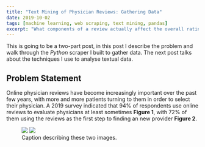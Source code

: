 ```yaml
---
title: "Text Mining of Physician Reviews: Gathering Data"
date: 2019-10-02
tags: [machine learning, web scraping, text mining, pandas]
excerpt: "What components of a review actually affect the overall rating of a physician?"
---
```

This is going to be a two-part post, in this post I describe the problem and walk through the *Python* scraper I built to gather data. The next post talks about the techniques I use to analyse textual data.  

## Problem Statement
Online physician reviews have become increasingly important over the past few years, with more and more patients turning to them in order to select their physician. A 2019 survey indicated that 94% of respondents use online reviews to evaluate physicians at least sometimes **Figure 1**, with 72% of them using the reviews as the first step to finding an new provider **Figure 2**.

<figure class="half">
    <a href="/images/PhysicianReviews/figure1.png"><img src="/images/PhysicianReviews/figure1.png"></a>
    <a href="/images/PhysicianReviews/figure2.png"><img src="/images/PhysicianReviews/figure2.png"></a>
    <figcaption>Caption describing these two images.</figcaption>
</figure>
